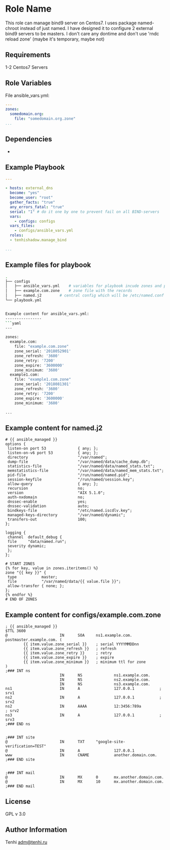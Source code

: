Role Name
=========
This role can manage bind9 server on Centos7.
I uses package named-chroot instead of just named.
I have designed it to configure 2 external bind9 servers to be masters.
I don't care any dontime and don't use 'rndc reload zone' (maybe it's temporary, maybe not)

Requirements
------------
1-2 Centos7 Servers

Role Variables
--------------
File ansible_vars.yml:
```yaml
---
zones:
  somedomain.org:
    file: "somedomain.org.zone"
...
```

Dependencies
------------
-

Example Playbook
----------------


```yaml
---

- hosts: external_dns
  become: "yes"
  become_user: "root"
  gather_facts: "true"
  any_errors_fatal: "true"
  serial: "1" # do it one by one to prevent fail on all BIND-servers
  vars:
    - configs: configs
  vars_files:
    - configs/ansible_vars.yml
  roles:
  - tenhishadow.manage_bind

...

```

Example files for playbook
----------------
```bash
.
├── configs
│   ├── ansible_vars.yml	# variables for playbook incude zones and params
│   ├── example.com.zone	# zone file with the records
│   ├── named.j2		# central config which will be /etc/named.conf 
└── playbook.yml


Example content for ansible_vars.yml:
----------------
```yaml
---

zones:
  example.com:
    file: "example.com.zone"
    zone_serial: '2018052901'
    zone_refresh: '3600'
    zone_retry: '7200'
    zone_expire: '3600000'
    zone_minimum: '3600'
  example1.com:
    file: "example1.com.zone"
    zone_serial: '2018081301'
    zone_refresh: '3600'
    zone_retry: '7200'
    zone_expire: '3600000'
    zone_minimum: '3600'

...
```

Example content for named.j2
----------------
```shell
# {{ ansible_managed }}
options {
 listen-on port 53              { any; };
 listen-on-v6 port 53           { any; };
 directory                      "/var/named";
 dump-file                      "/var/named/data/cache_dump.db";
 statistics-file                "/var/named/data/named_stats.txt";
 memstatistics-file             "/var/named/data/named_mem_stats.txt";
 pid-file                       "/run/named/named.pid";
 session-keyfile                "/run/named/session.key";
 allow-query                    { any; };
 recursion                      no;
 version                        "AIX 5.1.0";
 auth-nxdomain                  no;
 dnssec-enable                  yes;
 dnssec-validation              auto;
 bindkeys-file                  "/etc/named.iscdlv.key";
 managed-keys-directory         "/var/named/dynamic";
 transfers-out                  100;
};

logging {
 channel  default_debug {
 file     "data/named.run";
 severity dynamic;
 };
};

# START ZONES
{% for key, value in zones.iteritems() %}
zone "{{ key }}" {
 type           master;
 file           "/var/named/data/{{ value.file }}";
 allow-transfer { none; };
};
{% endfor %}
# END OF ZONES
```
Example content for configs/example.com.zone
----------------
```shell
; {{ ansible_managed }}
$TTL 3600
@                       IN      SOA     ns1.example.com. postmaster.example.com. (
        {{ item.value.zone_serial }}    ; serial YYYYMMDDnn
        {{ item.value.zone_refresh }}   ; refresh
        {{ item.value.zone_retry }}     ; retry
        {{ item.value.zone_expire }}    ; expire
        {{ item.value.zone_minimum }}   ; minimum ttl for zone
)
;### INT ns
                        IN      NS              ns1.example.com.
                        IN      NS              ns2.example.com.
                        IN      NS              ns3.example.com.
ns1                     IN      A               127.0.0.1			; srv1
ns2                     IN      A               127.0.0.1			; srv2
ns2                     IN      AAAA            12:3456:789a			; srv2
ns3                     IN      A               127.0.0.1			; srv3
;### END ns


;### INT site
@                       IN      TXT     "google-site-verification=TEST"
@                       IN      A               127.0.0.1
www                     IN      CNAME           another.domain.com.
;### END site


;### INT mail
@                       IN      MX      0       mx.another.domain.com.
@                       IN      MX      10      mx.another.domain.com.
;### END mail
```


License
-------
GPL v 3.0

Author Information
------------------
Tenhi adm@tenhi.ru
